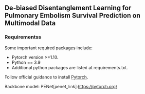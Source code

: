 ## De-biased Disentanglement Learning for Pulmonary Embolism Survival Prediction on Multimodal Data




### Requirementss
Some important required packages include:
* Pytorch version >=1.10.
* Python == 3.9
* Additional python packages are listed at requirements.txt.

Follow official guidance to install [Pytorch][torch_link].

[torch_link]:https://pytorch.org/

Backbone model:
PENet[penet_link]:https://pytorch.org/
